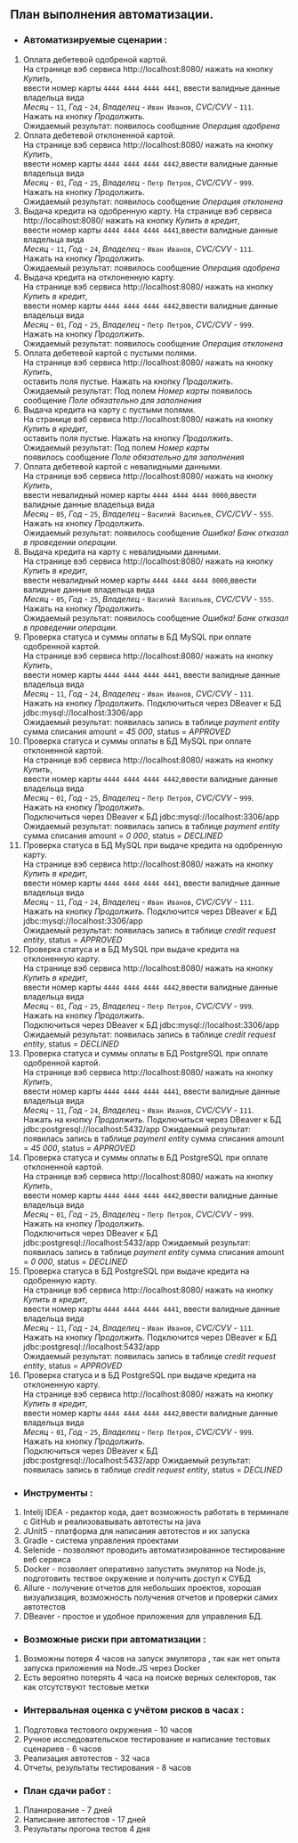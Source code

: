 ## План выполнения автоматизации.

* ### Автоматизируемые сценарии :


1. Оплата дебетевой одобреной картой.  
На странице вэб сервиса http://localhost:8080/ нажать на кнопку _Купить_,  
ввести номер карты `4444 4444 4444 4441`, ввести валидные данные владельца вида   
_Месяц_ - `11`, _Год_ - `24`, _Владелец_ - `Иван Иванов`, _CVC/CVV_ - `111`.  
Нажать на кнопку _Продолжить_.  
Ожидаемый результат: появилось сообщение _Операция одобрена_  
2. Оплата дебетевой отклоненной картой.  
На странице вэб сервиса http://localhost:8080/ нажать на кнопку _Купить_,  
ввести номер карты `4444 4444 4444 4442`,ввести валидные данные владельца вида  
_Месяц_ - `01`, _Год_ - `25`, _Владелец_ - `Петр Петров`, _CVC/CVV_ - `999`.  
Нажать на кнопку _Продолжить_.  
Ожидаемый результат: появилось сообщение _Операция отклонена_  
3. Выдача кредита на одобренную карту.
На странице вэб сервиса http://localhost:8080/ нажать на кнопку _Купить в кредит_,     
ввести номер карты `4444 4444 4444 4441`,ввести валидные данные владельца вида   
_Месяц_ - `11`, _Год_ - `24`, _Владелец_ - `Иван Иванов`, _CVC/CVV_ - `111`.  
Нажать на кнопку _Продолжить_.  
Ожидаемый результат: появилось сообщение _Операция одобрена_
4. Выдача кредита на отклоненную карту.  
На странице вэб сервиса http://localhost:8080/ нажать на кнопку _Купить в кредит_,  
ввести номер карты `4444 4444 4444 4442`,ввести валидные данные владельца вида   
_Месяц_ - `01`, _Год_ - `25`, _Владелец_ - `Петр Петров`, _CVC/CVV_ - `999`.   
Нажать на кнопку _Продолжить_.  
Ожидаемый результат: появилось сообщение _Операция отклонена_
5. Оплата дебетевой картой с пустыми полями.  
На странице вэб сервиса http://localhost:8080/ нажать на кнопку _Купить_,  
оставить  поля пустые. Нажать на кнопку _Продолжить_.  
Ожидаемый результат: Под полем _Номер карты_ 
появилось сообщение _Поле обязательно для заполнения_
6. Выдача кредита на карту с пустыми полями.  
На странице вэб сервиса http://localhost:8080/ нажать на кнопку _Купить в кредит_,  
оставить  поля пустые. Нажать на кнопку _Продолжить_.  
Ожидаемый результат: Под полем _Номер карты_    
появилось сообщение _Поле обязательно для заполнения_
7. Оплата дебетевой картой с невалидными данными.  
На странице вэб сервиса http://localhost:8080/ нажать на кнопку _Купить_,  
ввести невалидный номер карты `4444 4444 4444 0000`,ввести валидные данные владельца вида   
_Месяц_ - `05`, _Год_ - `25`, _Владелец_ - `Василий Васильев`, _CVC/CVV_ - `555`. Нажать на кнопку _Продолжить_.  
Ожидаемый результат: появилось сообщение _Ошибка! Банк отказал в проведении операции._
8. Выдача кредита на карту с невалидными данными.  
На странице вэб сервиса http://localhost:8080/ нажать на кнопку _Купить в кредит_,  
ввести невалидный номер карты `4444 4444 4444 0000`,ввести валидные данные владельца вида   
_Месяц_ - `05`, _Год_ - `25`, _Владелец_ - `Василий Васильев`, _CVC/CVV_ - `555`. Нажать на кнопку _Продолжить_.  
Ожидаемый результат: появилось сообщение _Ошибка! Банк отказал в проведении операции._
9. Проверка статуса и суммы оплаты в БД MySQL при оплате одобренной картой.  
На странице вэб сервиса http://localhost:8080/ нажать на кнопку _Купить_,  
ввести номер карты `4444 4444 4444 4441`, ввести валидные данные владельца вида   
_Месяц_ - `11`, _Год_ - `24`, _Владелец_ - `Иван Иванов`, _CVC/CVV_ - `111`.  
Нажать на кнопку _Продолжить_.
Подключиться через DBeaver к БД jdbc:mysql://localhost:3306/app  
Ожидаемый результат: появилась запись в таблице _payment entity_
сумма списания amount = _45 000_, status = _APPROVED_   
10. Проверка статуса и суммы оплаты в БД MySQL при оплате отклоненной картой.  
На странице вэб сервиса http://localhost:8080/ нажать на кнопку _Купить_,  
ввести номер карты `4444 4444 4444 4442`,ввести валидные данные владельца вида  
_Месяц_ - `01`, _Год_ - `25`, _Владелец_ - `Петр Петров`, _CVC/CVV_ - `999`.  
Нажать на кнопку _Продолжить_.  
Подключиться через DBeaver к БД jdbc:mysql://localhost:3306/app  
Ожидаемый результат: появилась запись в таблице _payment entity_
сумма списания amount = _0 000_, status = _DECLINED_
11. Проверка статуса в БД MySQL при выдаче кредита на одобренную карту.  
На странице вэб сервиса http://localhost:8080/ нажать на кнопку _Купить в кредит_,  
ввести номер карты `4444 4444 4444 4441`, ввести валидные данные владельца вида   
_Месяц_ - `11`, _Год_ - `24`, _Владелец_ - `Иван Иванов`, _CVC/CVV_ - `111`.  
Нажать на кнопку _Продолжить_.
Подключится через DBeaver к БД jdbc:mysql://localhost:3306/app  
Ожидаемый результат: появилась запись в таблице _credit request entity_, status = _APPROVED_
12. Проверка статуса и в БД MySQL при выдаче кредита на отклоненную карту.  
На странице вэб сервиса http://localhost:8080/ нажать на кнопку _Купить в кредит_,  
ввести номер карты `4444 4444 4444 4442`,ввести валидные данные владельца вида  
_Месяц_ - `01`, _Год_ - `25`, _Владелец_ - `Петр Петров`, _CVC/CVV_ - `999`.  
Нажать на кнопку _Продолжить_.  
Подключиться через DBeaver к БД jdbc:mysql://localhost:3306/app
Ожидаемый результат: появилась запись в таблице _credit request entity_, status = _DECLINED_
13. Проверка статуса и суммы оплаты в БД PostgreSQL при оплате одобренной картой.  
На странице вэб сервиса http://localhost:8080/ нажать на кнопку _Купить_,  
ввести номер карты `4444 4444 4444 4441`, ввести валидные данные владельца вида   
_Месяц_ - `11`, _Год_ - `24`, _Владелец_ - `Иван Иванов`, _CVC/CVV_ - `111`.  
Нажать на кнопку _Продолжить_.
Подключиться через DBeaver к БД jdbc:postgresql://localhost:5432/app
Ожидаемый результат: появилась запись в таблице _payment entity_
сумма списания amount = _45 000_, status = _APPROVED_
14. Проверка статуса и суммы оплаты в БД PostgreSQL при оплате отклоненной картой.  
На странице вэб сервиса http://localhost:8080/ нажать на кнопку _Купить_,  
ввести номер карты `4444 4444 4444 4442`,ввести валидные данные владельца вида  
_Месяц_ - `01`, _Год_ - `25`, _Владелец_ - `Петр Петров`, _CVC/CVV_ - `999`.  
Нажать на кнопку _Продолжить_.  
Подключиться через DBeaver к БД jdbc:postgresql://localhost:5432/app 
Ожидаемый результат: появилась запись в таблице _payment entity_
сумма списания amount = _0 000_, status = _DECLINED_
15. Проверка статуса в БД PostgreSQL при выдаче кредита на одобренную карту.  
На странице вэб сервиса http://localhost:8080/ нажать на кнопку _Купить в кредит_,  
ввести номер карты `4444 4444 4444 4441`, ввести валидные данные владельца вида   
_Месяц_ - `11`, _Год_ - `24`, _Владелец_ - `Иван Иванов`, _CVC/CVV_ - `111`.  
Нажать на кнопку _Продолжить_.
Подключится через DBeaver к БД jdbc:postgresql://localhost:5432/app  
Ожидаемый результат: появилась запись в таблице _credit request entity_, status = _APPROVED_
16. Проверка статуса и в БД PostgreSQL при выдаче кредита на отклоненную карту.  
На странице вэб сервиса http://localhost:8080/ нажать на кнопку _Купить в кредит_,  
ввести номер карты `4444 4444 4444 4442`,ввести валидные данные владельца вида  
_Месяц_ - `01`, _Год_ - `25`, _Владелец_ - `Петр Петров`, _CVC/CVV_ - `999`.  
Нажать на кнопку _Продолжить_.  
Подключиться через DBeaver к БД jdbc:postgresql://localhost:5432/app
Ожидаемый результат: появилась запись в таблице _credit request entity_, status = _DECLINED_

* ### Инструменты :

1. Intelij IDEA - редактор кода, дает возможность работать в терминале с  GitHub и реализовавывать автотесты на java
2. JUnit5 - платформа для написания автотестов и их запуска 
3. Gradle - система управления проектами
4. Selenide - позволяют проводить автоматизированное тестирование веб сервиса
5. Docker - позволяет оперативно запустить эмулятор на Node.js,
    подготовить тествое окружение и получить доступ к СУБД
6. Allure - получение отчетов для небольших проектов, хорошая визуализация, возможность получения отчетов
   и проверки самих автотестов
7. DBeaver - простое и удобное приложения для управления БД. 

* ### Возможные риски при автоматизации :

1. Возможны потеря 4 часов на запуск эмулятора , так как нет опыта запуска приложения на Node.JS через Docker
2. Есть вероятно потерять 4 часа на поиске верных селекторов, так как отсутствуют тестовые метки

* ### Интервальная оценка с учётом рисков в часах :

1. Подготовка тестового окружения - 10 часов
2. Ручное исследовательское тестирование и написание тестовых сценариев - 6 часов
3. Реализация автотестов - 32 часа
4. Отчеты, результаты тестирования - 8 часов

* ### План сдачи работ :

1. Планирование - 7 дней
2. Написание автотестов - 17 дней
3. Результаты прогона тестов 4 дня
  



